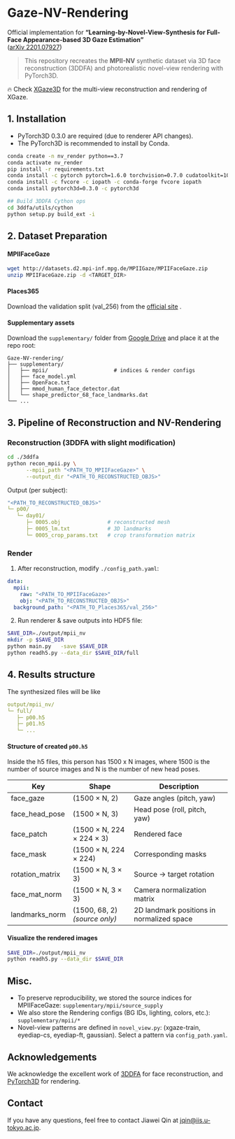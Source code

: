 # Gaze-NV-Rendering <!-- omit in toc -->

Official implementation for **“Learning-by-Novel-View-Synthesis for Full-Face Appearance-based 3D Gaze Estimation”**  
([arXiv 2201.07927](https://arxiv.org/abs/2201.07927))

> This repository recreates the **MPII-NV** synthetic dataset via 3D face reconstruction (3DDFA) and photorealistic novel-view rendering with PyTorch3D.

:fire: Check [XGaze3D](https://github.com/ut-vision/XGaze3D.git) for the multi-view reconstruction and rendering of XGaze.

## 1. Installation
- PyTorch3D 0.3.0 are required (due to renderer API changes).
- The PyTorch3D is recommended to install by Conda.

```bash
conda create -n nv_render python==3.7
conda activate nv_render
pip install -r requirements.txt
conda install -c pytorch pytorch=1.6.0 torchvision=0.7.0 cudatoolkit=10.1
conda install -c fvcore -c iopath -c conda-forge fvcore iopath
conda install pytorch3d=0.3.0 -c pytorch3d

## Build 3DDFA Cython ops
cd 3ddfa/utils/cython
python setup.py build_ext -i 
```



## 2. Dataset Preparation
#### MPIIFaceGaze

```bash
wget http://datasets.d2.mpi-inf.mpg.de/MPIIGaze/MPIIFaceGaze.zip
unzip MPIIFaceGaze.zip -d <TARGET_DIR>
```
#### Places365
Download the validation split (val_256) from the [official site](http://places2.csail.mit.edu/) .

#### Supplementary assets
Download the `supplementary/` folder from [Google Drive](https://drive.google.com/drive/folders/1oeS92mgjoysL1UXWFA104ptA_OYWJZ_Y?usp=sharing) and place it at the repo root:
```
Gaze-NV-rendering/
├── supplementary/
│   ├── mpii/                     # indices & render configs
│   ├── face_model.yml
│   ├── OpenFace.txt
│   ├── mmod_human_face_detector.dat
│   └── shape_predictor_68_face_landmarks.dat
└── ...
```



## 3.  Pipeline of Reconstruction and NV-Rendering
### Reconstruction (3DDFA with slight modification)

```bash
cd ./3ddfa
python recon_mpii.py \
      --mpii_path "<PATH_TO_MPIIFaceGaze>" \
      --output_dir "<PATH_TO_RECONSTRUCTED_OBJS>"

```
Output (per subject):
```yaml
"<PATH_TO_RECONSTRUCTED_OBJS>"
└─ p00/
   └─ day01/
      ├─ 0005.obj               # reconstructed mesh
      ├─ 0005_lm.txt            # 3D landmarks
      └─ 0005_crop_params.txt   # crop transformation matrix
```


###  Render
1. After reconstruction, modify `./config_path.yaml`:
```yaml
data:
  mpii:
    raw: "<PATH_TO_MPIIFaceGaze>"
    obj: "<PATH_TO_RECONSTRUCTED_OBJS>"
  background_path: "<PATH_TO_Places365/val_256>"
```

2. Run renderer & save outputs into HDF5 file:

```bash
SAVE_DIR=./output/mpii_nv
mkdir -p $SAVE_DIR
python main.py   -save $SAVE_DIR
python readh5.py --data_dir $SAVE_DIR/full
```





## 4. Results structure

The synthesized files will be like
```yaml
output/mpii_nv/
└─ full/
   ├─ p00.h5
   ├─ p01.h5
   └─ ...
```

#### Structure of created `p00.h5`
Inside the h5 files, this person has 1500 x N images, where 1500 is the number of source images and N is the number of new head poses.


| Key               | Shape                            | Description                                          |
|-------------------|----------------------------------|------------------------------------------------------|
| face_gaze         | (1500 × N, 2)                    | Gaze angles (pitch, yaw)                             |
| face_head_pose    | (1500 × N, 3)                    | Head pose (roll, pitch, yaw)                         |
| face_patch        | (1500 × N, 224 × 224 × 3)        | Rendered face                                        |
| face_mask         | (1500 × N, 224 × 224)            | Corresponding masks                                  |
| rotation_matrix   | (1500 × N, 3 × 3)                | Source → target rotation                             |
| face_mat_norm     | (1500 × N, 3 × 3)                | Camera normalization matrix                          |
| landmarks_norm    | (1500, 68, 2) *(source only)*    | 2D landmark positions in normalized space            |


#### Visualize the rendered images
```bash 
SAVE_DIR=./output/mpii_nv
python readh5.py --data_dir $SAVE_DIR
```

## Misc.
- To preserve reproducibility, we stored the source indices for MPIIFaceGaze: `supplementary/mpii/source_supply`
- We also store the Rendering configs (BG IDs, lighting, colors, etc.): `supplementary/mpii/*`
- Novel-view patterns are defined in `novel_view.py`: (xgaze-train, eyediap-cs, eyediap-ft, gaussian). Select a pattern via `config_path.yaml`.


## Acknowledgements
We acknowledge the excellent work of [3DDFA](https://github.com/cleardusk/3DDFA) for face reconstruction, and [PyTorch3D](https://github.com/facebookresearch/pytorch3d) for rendering.

## Contact
If you have any questions, feel free to contact Jiawei Qin at jqin@iis.u-tokyo.ac.jp.